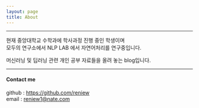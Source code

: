```yaml
---
layout: page
title: About
---
```


---
현재 중앙대학교 수학과에 학사과정 진행 중인 학생이며  
모두의 연구소에서 NLP LAB 에서 자연어처리를 연구중입니다.  

머신러닝 및 딥러닝 관련 개인 공부 자료들을 올려 놓는 blog입니다.  


---

#### Contact me

github : https://github.com/reniew  
email : reniew1@nate.com
